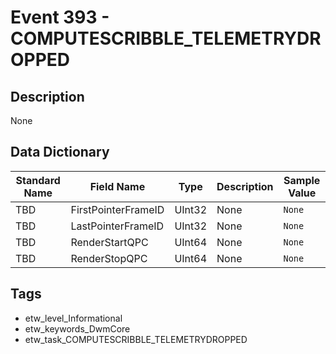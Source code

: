 # Event 393 - COMPUTESCRIBBLE_TELEMETRYDROPPED

## Description
None

## Data Dictionary
|Standard Name|Field Name|Type|Description|Sample Value|
|---|---|---|---|---|
|TBD|FirstPointerFrameID|UInt32|None|`None`|
|TBD|LastPointerFrameID|UInt32|None|`None`|
|TBD|RenderStartQPC|UInt64|None|`None`|
|TBD|RenderStopQPC|UInt64|None|`None`|

## Tags
* etw_level_Informational
* etw_keywords_DwmCore
* etw_task_COMPUTESCRIBBLE_TELEMETRYDROPPED